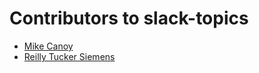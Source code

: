 # Contributors to slack-topics

- [Mike Canoy](http:/mikecanoy.net)
- [Reilly Tucker Siemens](https://tuckersiemens.com)
